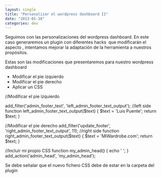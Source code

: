 ```yaml
---
layout: single
title: "Personalizar el wordpress dashboard II"
date: "2013-01-18"
categories: dev
---
```


Seguimos con las personalizaciones del wordpress dashboard. En este caso generaremos un plugin con diferentes hacks  que modificarán el aspecto , intentamos mejorar la adaptación de la herramienta a nuestros propósitos.

Estas son las modificaciones que presentaremos para nuestro wordpress dashboard

- Modificar el pie izquierdo
- Modificar el pie derecho
- Aplicar un CSS

//Modificar el pie izquierdo

add\_filter('admin\_footer\_text', 'left\_admin\_footer\_text\_output'); //left side
function left\_admin\_footer\_text\_output($text) {
    $text = 'Luis Puente';
    return $text;
}

//Modificar el pie derecho
add\_filter('update\_footer', 'right\_admin\_footer\_text\_output', 11); //right side
function right\_admin\_footer\_text\_output($text) {
    $text = 'MiWardrobe.com';
    return $text;
}

 //Incluir mi propio CSS
function my\_admin\_head() {
        echo '				';
}
add\_action('admin\_head', 'my\_admin\_head');

Se debe señalar que el nuevo fichero CSS debe de estar en la carpeta del plugin
